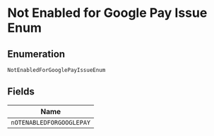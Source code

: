 
# Not Enabled for Google Pay Issue Enum

## Enumeration

`NotEnabledForGooglePayIssueEnum`

## Fields

| Name |
|  --- |
| `nOTENABLEDFORGOOGLEPAY` |

